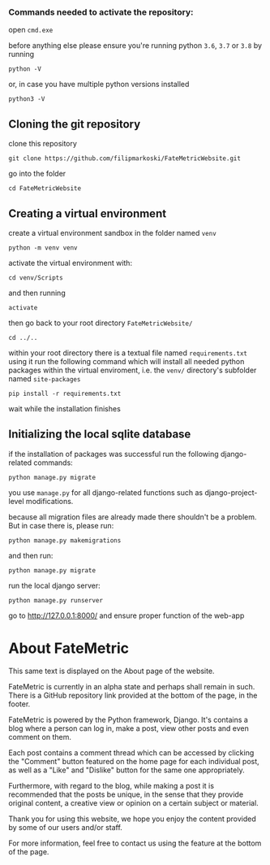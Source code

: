 ### Commands needed to activate the repository:

open `cmd.exe`

before anything else please ensure you're running python `3.6`, `3.7` or `3.8` by running 
```
python -V
```
or, in case you have multiple python versions installed
```
python3 -V
```



## Cloning the git repository
clone this repository
```
git clone https://github.com/filipmarkoski/FateMetricWebsite.git
```
go into the folder
```
cd FateMetricWebsite
```
## Creating a virtual environment
create a virtual environment sandbox in the folder named `venv`
```
python -m venv venv
```
activate the virtual environment with:
```
cd venv/Scripts
```

and then running

```
activate
```

then go back to your root directory `FateMetricWebsite/`
```
cd ../..
```

within your root directory there is a textual file named `requirements.txt` using it run the following command which will install all needed python packages within the virtual enviroment, i.e. the `venv/` directory's subfolder named `site-packages`
```
pip install -r requirements.txt
```

wait while the installation finishes

## Initializing the local sqlite database
if the installation of packages was successful run the following django-related commands: 
```
python manage.py migrate
```

you use `manage.py` for all django-related functions such as django-project-level modifications.

because all migration files are already made there shouldn't be a problem. But in case there is, please run: 
```
python manage.py makemigrations
```
and then run:
```
python manage.py migrate
```

run the local django server:
```
python manage.py runserver
```

go to http://127.0.0.1:8000/ and ensure proper function of the web-app

# About FateMetric

This same text is displayed on the About page of the website.

FateMetric is currently in an alpha state and perhaps shall remain in such. 
There is a GitHub repository link provided at the bottom of the page, in the footer.

FateMetric is powered by the Python framework, Django. It's contains a blog where a person can log in, make a post, view other posts and even comment on them. 

Each post contains a comment thread which can be accessed by clicking the "Comment" button featured on the home page for each individual post, as well as a "Like" and "Dislike" button for the same one appropriately.

Furthermore, with regard to the blog, while making a post it is recommended that the posts be unique, in the sense that they provide original content, a creative view or opinion on a certain subject or material.

Thank you for using this website, we hope you enjoy the content provided by some of our users and/or staff.

For more information, feel free to contact us using the feature at the bottom of the page.